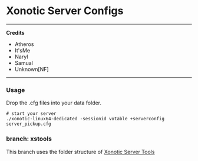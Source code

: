 # Xonotic Server Configs

 --------
 **Credits**
 - Atheros
 - It'sMe
 - Naryl
 - Samual
 - Unknown[NF]
 --------

### Usage

Drop the .cfg files into your data folder.

```
# start your server
./xonotic-linux64-dedicated -sessionid votable +serverconfig server_pickup.cfg
```

### branch: xstools
This branch uses the folder structure of [Xonotic Server Tools](https://github.com/itsme-/xstools)

